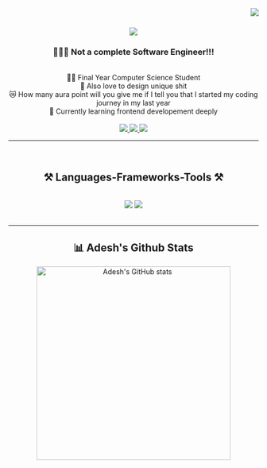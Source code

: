 <img align="right" src="https://visitor-badge.laobi.icu/badge?page_id=adeshingale3.adeshingale3" />
<h1 align="center">
    <img src="https://readme-typing-svg.herokuapp.com/?font=Righteous&size=35&center=true&vCenter=true&width=500&height=70&duration=4000&lines=Hi+There!+👋;+I'm+Adesh!;" />
</h1>

<h3 align="center">👩🏻‍💻 Not a complete Software Engineer!!! <br></h3>
<br/>

<div align="center">
    👨‍🎓 Final Year Computer Science Student<br>
    🎨 Also love to design unique shit <br>
    😿 How many aura point will you give me if I tell you that I started my coding journey in my last year <br>
    💭 Currently learning frontend developement deeply<br>
<!--     ⚡ Fun fact **** -->
 </div>
<br/>

 <div align="center"> 
  <a href="mailto:adeshingale600@gmail.com">
    <img src="https://img.shields.io/badge/Gmail-333333?style=for-the-badge&logo=gmail&logoColor=red" />
  </a>
  <a href="https://www.linkedin.com/in/adesh-ingale-997226241/" target="_blank">
    <img src="https://img.shields.io/badge/LinkedIn-0077B5?style=for-the-badge&logo=linkedin&logoColor=white" target="_blank" />
  </a>
  <a href="https://github.com/adeshingale3" target="_blank">
     <img src="https://img.shields.io/badge/Portfolio-FF5722?style=for-the-badge&logo=todoist&logoColor=white" target="_blank" /> <!-- sqlite, safari, google-chrome are other good icon options -->
  </a>
</div>
<hr/>
<br/>
<h2 align="center">⚒️ Languages-Frameworks-Tools ⚒️</h2>
<br/>
<div align="center">
    <img src="https://skillicons.dev/icons?i=react,bootstrap,html,css,vscode,github,figma,tailwind,git,photoshop,dart,flutter" />
    <img src="https://skillicons.dev/icons?i=nodejs,python,javascript,java" /><br>
</div>

<br/>
<hr/>

<div align="center">
   <h2> 📊 Adesh's Github Stats</h2>
    <img width=390 src="https://github-readme-stats.vercel.app/api?username=adeshingale3&show_icons=true&theme=radical" alt="Adesh's GitHub stats"/>
</div>
